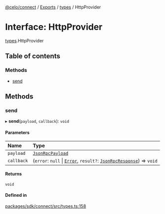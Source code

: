 [@celo/connect](../README.md) / [Exports](../modules.md) / [types](../modules/types.md) / HttpProvider

# Interface: HttpProvider

[types](../modules/types.md).HttpProvider

## Table of contents

### Methods

- [send](types.HttpProvider.md#send)

## Methods

### send

▸ **send**(`payload`, `callback`): `void`

#### Parameters

| Name | Type |
| :------ | :------ |
| `payload` | [`JsonRpcPayload`](types.JsonRpcPayload.md) |
| `callback` | (`error`: ``null`` \| [`Error`](types.Error.md), `result?`: [`JsonRpcResponse`](types.JsonRpcResponse.md)) => `void` |

#### Returns

`void`

#### Defined in

[packages/sdk/connect/src/types.ts:158](https://github.com/celo-org/developer-tooling/blob/master/packages/sdk/connect/src/types.ts#L158)
